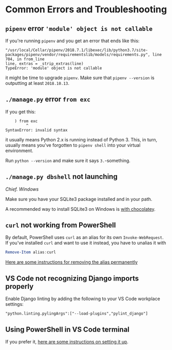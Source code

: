 # Common Errors and Troubleshooting

## `pipenv` error `'module' object is not callable`

If you're running `pipenv` and you get an error that ends like this:

```
"/usr/local/Cellar/pipenv/2018.7.1/libexec/lib/python3.7/site-packages/pipenv/vendor/requirementslib/models/requirements.py", line 704, in from_line
line, extras = _strip_extras(line)
TypeError: 'module' object is not callable
```

it might be time to upgrade `pipenv`. Make sure that `pipenv --version` is
outputting at least `2018.10.13`.

## `./manage.py` error `from exc`

If you get this:

```
    ) from exc
         ^
SyntaxError: invalid syntax
```

it usually means Python 2.x is running instead of Python 3. This, in turn,
usually means you've forgotten to `pipenv shell` into your virtual environment.

Run `python --version` and make sure it says `3.`-something.

## `./manage.py dbshell` not launching

_Chief. Windows_

Make sure you have your SQLite3 package installed and in your path.

A recommended way to install SQLite3 on Windows is [with
chocolatey](https://chocolatey.org/packages?q=sqlite).

## `curl` not working from PowerShell

By default, PowerShell uses `curl` as an alias for its own `Invoke-WebRequest`. If you've installed `curl` and want to use it instead, you have to unalias it with

```powershell
Remove-Item alias:curl
```

[Here are some instructions for removing the alias
permanently](https://superuser.com/questions/883914/how-do-i-permanently-remove-a-default-powershell-alias)

## VS Code not recognizing Django imports properly

Enable Django linting by adding the following to your VS Code workplace
settings:

```
"python.linting.pylingArgs":["--load-plugins","pylint_django"]
```

## Using PowerShell in VS Code terminal

If you prefer it, [here are some instructions on setting it
up](https://code.visualstudio.com/docs/editor/integrated-terminal).